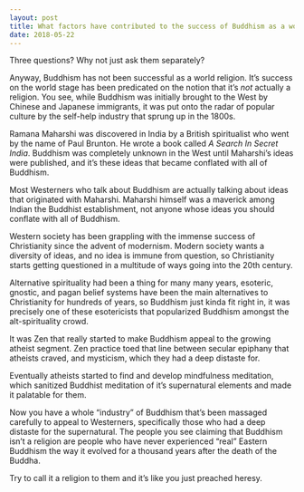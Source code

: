 ```yaml
---
layout: post
title: What factors have contributed to the success of Buddhism as a world religion?
date: 2018-05-22
---
```


<p>Three questions? Why not just ask them separately?</p><p>Anyway, Buddhism has not been successful as a world religion. It’s success on the world stage has been predicated on the notion that it’s <i>not</i> actually a religion. You see, while Buddhism was initially brought to the West by Chinese and Japanese immigrants, it was put onto the radar of popular culture by the self-help industry that sprung up in the 1800s.</p><p>Ramana Maharshi was discovered in India by a British spiritualist who went by the name of Paul Brunton. He wrote a book called <i>A Search In Secret India</i>. Buddhism was completely unknown in the West until Maharshi’s ideas were published, and it’s these ideas that became conflated with all of Buddhism.</p><p>Most Westerners who talk about Buddhism are actually talking about ideas that originated with Maharshi. Maharshi himself was a maverick among Indian the Buddhist establishment, not anyone whose ideas you should conflate with all of Buddhism.</p><p>Western society has been grappling with the immense success of Christianity since the advent of modernism. Modern society wants a diversity of ideas, and no idea is immune from question, so Christianity starts getting questioned in a multitude of ways going into the 20th century.</p><p>Alternative spirituality had been a thing for many many years, esoteric, gnostic, and pagan belief systems have been the main alternatives to Christianity for hundreds of years, so Buddhism just kinda fit right in, it was precisely one of these esotericists that popularized Buddhism amongst the alt-spirituality crowd.</p><p>It was Zen that really started to make Buddhism appeal to the growing atheist segment. Zen practice toed that line between secular epiphany that atheists craved, and mysticism, which they had a deep distaste for.</p><p>Eventually atheists started to find and develop mindfulness meditation, which sanitized Buddhist meditation of it’s supernatural elements and made it palatable for them.</p><p>Now you have a whole “industry” of Buddhism that’s been massaged carefully to appeal to Westerners, specifically those who had a deep distaste for the supernatural. The people you see claiming that Buddhism isn’t a religion are people who have never experienced “real” Eastern Buddhism the way it evolved for a thousand years after the death of the Buddha.</p><p>Try to call it a religion to them and it’s like you just preached heresy.</p>

